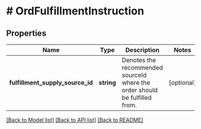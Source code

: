 # # OrdFulfillmentInstruction

## Properties

Name | Type | Description | Notes
------------ | ------------- | ------------- | -------------
**fulfillment_supply_source_id** | **string** | Denotes the recommended sourceId where the order should be fulfilled from. | [optional]

[[Back to Model list]](../../README.md#models) [[Back to API list]](../../README.md#endpoints) [[Back to README]](../../README.md)
